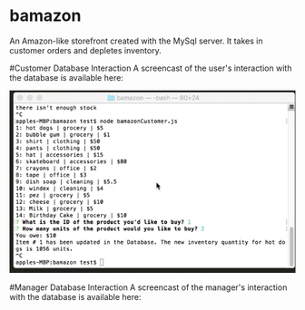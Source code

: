 # bamazon
An Amazon-like storefront created with the MySql server. It takes in customer orders and depletes inventory.



#Customer Database Interaction
A screencast of the user's interaction with the database is available here:

![blamazon customer view](./bamazonImg/bamazonCustomerCast.gif)



#Manager Database Interaction
A screencast of the manager's interaction with the database is available here:

